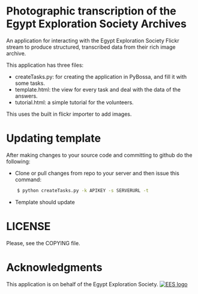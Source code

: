 Photographic transcription of the Egypt Exploration Society Archives
====================================================================

An application for interacting with the Egypt Exploration Society Flickr stream to produce structured, transcribed data
from their rich image archive.

This application has three files:

* createTasks.py: for creating the application in PyBossa, and fill it with some tasks.
* template.html: the view for every task and deal with the data of the answers.
* tutorial.html: a simple tutorial for the volunteers.

This uses the built in flickr importer to add images.

Updating template
=================

After making changes to your source code and committing to github do the following:

*  Clone or pull changes from repo to your server and then issue this command:

```bash
    $ python createTasks.py -k APIKEY -s SERVERURL -t
```

*  Template should update

LICENSE
=======

Please, see the COPYING file.


Acknowledgments
===============

This application is on behalf of the Egypt Exploration Society.
[![EES logo](http://www.ees.ac.uk/images/logo.gif)](http://www.ees.ac.uk)





